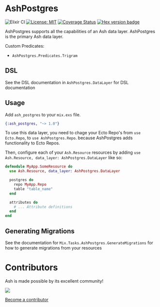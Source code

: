 # AshPostgres

![Elixir CI](https://github.com/ash-project/ash_postgres/workflows/Elixir%20CI/badge.svg)
[![License: MIT](https://img.shields.io/badge/License-MIT-yellow.svg)](https://opensource.org/licenses/MIT)
[![Coverage Status](https://coveralls.io/repos/github/ash-project/ash_postgres/badge.svg?branch=main)](https://coveralls.io/github/ash-project/ash_postgres?branch=main)
[![Hex version badge](https://img.shields.io/hexpm/v/ash_postgres.svg)](https://hex.pm/packages/ash_postgres)

AshPostgres supports all the capabilities of an Ash data layer. AshPostgres is the primary Ash data layer.

Custom Predicates:

- `AshPostgres.Predicates.Trigram`

## DSL

See the DSL documentation in `AshPostgres.DataLayer` for DSL documentation

## Usage

Add `ash_postgres` to your `mix.exs` file.

```elixir
{:ash_postgres, "~> 1.0"}
```

To use this data layer, you need to chage your Ecto Repo's from `use Ecto.Repo`,
to `use AshPostgres.Repo`. because AshPostgres adds functionality to Ecto Repos.

Then, configure each of your `Ash.Resource` resources by adding `use Ash.Resource, data_layer: AshPostgres.DataLayer` like so:

```elixir
defmodule MyApp.SomeResource do
  use Ash.Resource, data_layer: AshPostgres.DataLayer

  postgres do
    repo MyApp.Repo
    table "table_name"
  end

  attributes do
    # ... Attribute definitions
  end
end
```

## Generating Migrations

See the documentation for `Mix.Tasks.AshPostgres.GenerateMigrations` for how to generate
migrations from your resources

# Contributors

Ash is made possible by its excellent community!

<a href="https://github.com/ash-project/ash_postgres/graphs/contributors">
  <img src="https://contrib.rocks/image?repo=ash-project/ash_postgres" />
</a>

[Become a contributor](https://ash-hq.org/docs/guides/ash/latest/how_to/contribute.md)
